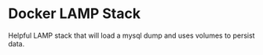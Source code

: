 # Docker LAMP Stack

Helpful LAMP stack that will load a mysql dump and uses volumes to persist data.
